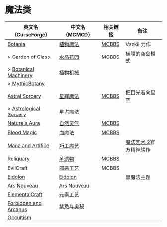 # 魔法类

| 英文名（CurseForge）                                                                        | 中文名（MCMOD）                                     | 相关链接                                              | 备注                                                          |
| ------------------------------------------------------------------------------------------- | --------------------------------------------------- | ----------------------------------------------------- | ------------------------------------------------------------- |
| [Botania](https://www.curseforge.com/minecraft/mc-mods/botania)                             | [植物魔法](https://www.mcmod.cn/class/332.html)     | [MCBBS](https://www.mcbbs.net/thread-722470-1-1.html) | Vazkii 力作                                                   |
| > [Garden of Glass](https://www.curseforge.com/minecraft/mc-mods/botania-garden-of-glass)   | [水晶花园](https://www.mcmod.cn/class/645.html)     | [MCBBS](https://www.mcbbs.net/thread-541959-1-1.html) | 植膜的空岛模式                                                |
| > [Botanical Machinery](https://www.curseforge.com/minecraft/mc-mods/botanical-machinery)   | [植物机械](https://www.mcmod.cn/class/3141.html)    |                                                       |                                                               |
| > [MythicBotany](https://www.curseforge.com/minecraft/mc-mods/mythicbotany)                 |                                                     |                                                       |                                                               |
| [Astral Sorcery](https://www.curseforge.com/minecraft/mc-mods/astral-sorcery)               | [星辉魔法](https://www.mcmod.cn/class/639.html)     | [MCBBS](https://www.mcbbs.net/thread-710454-1-1.html) | 把目光看向星空                                                |
| > [Astrological Sorcery](https://www.curseforge.com/minecraft/mc-mods/astrological-sorcery) | [星占魔法](https://www.mcmod.cn/class/3253.html)    |                                                       |                                                               |
| [Nature's Aura](https://www.curseforge.com/minecraft/mc-mods/natures-aura)                  | [自然灵气](https://www.mcmod.cn/class/1547.html)    | [MCBBS](https://www.mcbbs.net/thread-858351-1-1.html) |                                                               |
| [Blood Magic](https://www.curseforge.com/minecraft/mc-mods/blood-magic)                     | [血魔法](https://www.mcmod.cn/class/528.html)       | [MCBBS](https://www.mcbbs.net/thread-566726-1-1.html) |                                                               |
| [Mana and Artifice](https://www.curseforge.com/minecraft/mc-mods/mana-and-artifice)         | [巧工魔艺](https://www.mcmod.cn/class/2773.html)    |                                                       | [魔法艺术 2](https://www.mcmod.cn/class/203.html)官方精神续作 |
| [Reliquary](https://www.curseforge.com/minecraft/mc-mods/reliquary-v1-3)                    | [圣遗物](https://www.mcmod.cn/class/525.html)       | [MCBBS](https://www.mcbbs.net/thread-842186-1-1.html) |                                                               |
| [EvilCraft](https://www.curseforge.com/minecraft/mc-mods/evilcraft)                         | [邪恶工艺](https://www.mcmod.cn/class/352.html)     | [MCBBS](https://www.mcbbs.net/thread-420085-1-1.html) |                                                               |
| [Eidolon](https://www.curseforge.com/minecraft/mc-mods/eidolon)                             | [Eidolon](https://www.mcmod.cn/class/3469.html)     |                                                       | 黑魔法主题                                                    |
| [Ars Nouveau](https://www.curseforge.com/minecraft/mc-mods/ars-nouveau)                     | [Ars Nouveau](https://www.mcmod.cn/class/3468.html) |                                                       |                                                               |
| [ElementalCraft](https://www.curseforge.com/minecraft/mc-mods/elemental-craft)              | [元素工艺](https://www.mcmod.cn/class/3504.html)    |                                                       |                                                               |
| [Forbidden and Arcanus](https://www.curseforge.com/minecraft/mc-mods/forbidden-arcanus)     | [禁忌与奥秘](https://www.mcmod.cn/class/2226.html)  |                                                       |                                                               |
| [Occultism](https://www.curseforge.com/minecraft/mc-mods/occultism)                         |                                                     |                                                       |                                                               |
